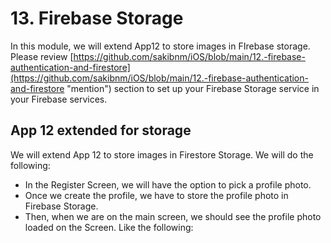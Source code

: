 # 13. Firebase Storage

In this module, we will extend App12 to store images in FIrebase storage. Please review [https://github.com/sakibnm/iOS/blob/main/12.-firebase-authentication-and-firestore](https://github.com/sakibnm/iOS/blob/main/12.-firebase-authentication-and-firestore "mention") section to set up your Firebase Storage service in your Firebase services.

## App 12 extended for storage

We will extend App 12 to store images in Firestore Storage. We will do the following:

* In the Register Screen, we will have the option to pick a profile photo.
* Once we create the profile, we have to store the profile photo in Firebase Storage.
* Then, when we are on the main screen, we should see the profile photo loaded on the Screen. Like the following:

<figure><img src="../.gitbook/assets/13.one (1).gif" alt=""><figcaption></figcaption></figure>
